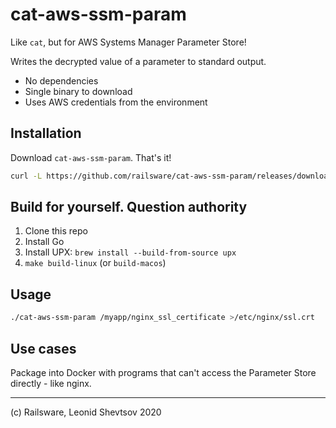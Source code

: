 # cat-aws-ssm-param

Like `cat`, but for AWS Systems Manager Parameter Store!

Writes the decrypted value of a parameter to standard output.

- No dependencies
- Single binary to download
- Uses AWS credentials from the environment

## Installation

Download `cat-aws-ssm-param`. That's it!

```sh
curl -L https://github.com/railsware/cat-aws-ssm-param/releases/download/v1.0.0/cat-aws-ssm-param.linux.gz | gzip -cd >./cat-aws-ssm-param
```

## Build for yourself. Question authority

1. Clone this repo
2. Install Go
3. Install UPX: `brew install --build-from-source upx`
4. `make build-linux` (or `build-macos`)

## Usage

```bash
./cat-aws-ssm-param /myapp/nginx_ssl_certificate >/etc/nginx/ssl.crt
```

## Use cases

Package into Docker with programs that can't access the Parameter Store directly - like nginx.

---

(c) Railsware, Leonid Shevtsov 2020
